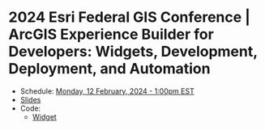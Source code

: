 # 2024 Esri Federal GIS Conference | ArcGIS Experience Builder for Developers: Widgets, Development, Deployment, and Automation

- Schedule: [Monday, 12 February, 2024 - 1:00pm EST](https://registration.esri.com/flow/esri/24fedgis/eventportal/page/detailed-agenda/session/1699390201843001KXLb)
- [Slides](https://shawnmgoulet.github.io/2024-fed-uc-arcgis-exb-for-devs/slides/)
- Code:
  - [Widget](https://github.com/shawnmgoulet/2024-fed-uc-arcgis-exb-for-devs/tree/master/code)
